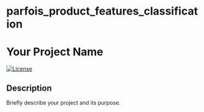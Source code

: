 # parfois_product_features_classification

# Your Project Name

[![License](https://img.shields.io/badge/license-MIT-blue.svg)](LICENSE)

## Description

Briefly describe your project and its purpose.